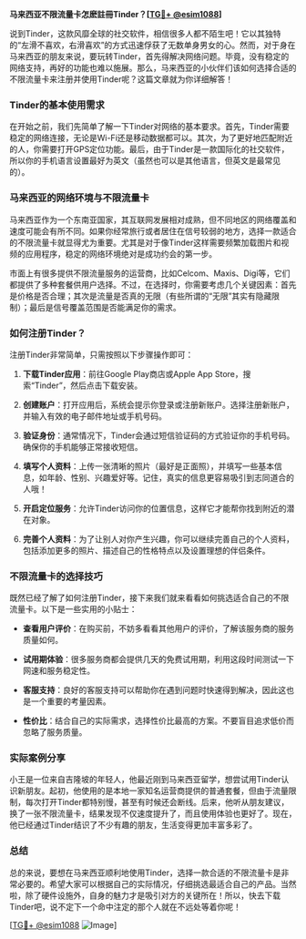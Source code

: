 **马来西亚不限流量卡怎麽註冊Tinder？[[TG💪+ @esim1088](https://t.me/s/esim1088)]**

说到Tinder，这款风靡全球的社交软件，相信很多人都不陌生吧！它以其独特的“左滑不喜欢，右滑喜欢”的方式迅速俘获了无数单身男女的心。然而，对于身在马来西亚的朋友来说，要玩转Tinder，首先得解决网络问题。毕竟，没有稳定的网络支持，再好的功能也难以施展。那么，马来西亚的小伙伴们该如何选择合适的不限流量卡来注册并使用Tinder呢？这篇文章就为你详细解答！

### Tinder的基本使用需求

在开始之前，我们先简单了解一下Tinder对网络的基本要求。首先，Tinder需要稳定的网络连接，无论是Wi-Fi还是移动数据都可以。其次，为了更好地匹配附近的人，你需要打开GPS定位功能。最后，由于Tinder是一款国际化的社交软件，所以你的手机语言设置最好为英文（虽然也可以是其他语言，但英文是最常见的）。

### 马来西亚的网络环境与不限流量卡

马来西亚作为一个东南亚国家，其互联网发展相对成熟，但不同地区的网络覆盖和速度可能会有所不同。如果你经常旅行或者居住在信号较弱的地方，选择一款适合的不限流量卡就显得尤为重要。尤其是对于像Tinder这样需要频繁加载图片和视频的应用程序，稳定的网络环境绝对是成功约会的第一步。

市面上有很多提供不限流量服务的运营商，比如Celcom、Maxis、Digi等，它们都提供了多种套餐供用户选择。不过，在选择时，你需要考虑几个关键因素：首先是价格是否合理；其次是流量是否真的无限（有些所谓的“无限”其实有隐藏限制）；最后是信号覆盖范围是否能满足你的需求。

### 如何注册Tinder？

注册Tinder非常简单，只需按照以下步骤操作即可：

1. **下载Tinder应用**：前往Google Play商店或Apple App Store，搜索“Tinder”，然后点击下载安装。
   
2. **创建账户**：打开应用后，系统会提示你登录或注册新账户。选择注册新账户，并输入有效的电子邮件地址或手机号码。

3. **验证身份**：通常情况下，Tinder会通过短信验证码的方式验证你的手机号码。确保你的手机能够正常接收短信。

4. **填写个人资料**：上传一张清晰的照片（最好是正面照），并填写一些基本信息，如年龄、性别、兴趣爱好等。记住，真实的信息更容易吸引到志同道合的人哦！

5. **开启定位服务**：允许Tinder访问你的位置信息，这样它才能帮你找到附近的潜在对象。

6. **完善个人资料**：为了让别人对你产生兴趣，你可以继续完善自己的个人资料，包括添加更多的照片、描述自己的性格特点以及设置理想的伴侣条件。

### 不限流量卡的选择技巧

既然已经了解了如何注册Tinder，接下来我们就来看看如何挑选适合自己的不限流量卡。以下是一些实用的小贴士：

- **查看用户评价**：在购买前，不妨多看看其他用户的评价，了解该服务商的服务质量如何。
  
- **试用期体验**：很多服务商都会提供几天的免费试用期，利用这段时间测试一下网速和服务稳定性。

- **客服支持**：良好的客服支持可以帮助你在遇到问题时快速得到解决，因此这也是一个重要的考量因素。

- **性价比**：结合自己的实际需求，选择性价比最高的方案。不要盲目追求低价而忽略了服务质量。

### 实际案例分享

小王是一位来自吉隆坡的年轻人，他最近刚到马来西亚留学，想尝试用Tinder认识新朋友。起初，他使用的是本地一家知名运营商提供的普通套餐，但由于流量限制，每次打开Tinder都特别慢，甚至有时候还会断线。后来，他听从朋友建议，换了一张不限流量卡，结果发现不仅速度提升了，而且使用体验也更好了。现在，他已经通过Tinder结识了不少有趣的朋友，生活变得更加丰富多彩了。

### 总结

总的来说，要想在马来西亚顺利地使用Tinder，选择一款合适的不限流量卡是非常必要的。希望大家可以根据自己的实际情况，仔细挑选最适合自己的产品。当然啦，除了硬件设施外，自身的魅力才是吸引对方的关键所在！所以，快去下载Tinder吧，说不定下一个命中注定的那个人就在不远处等着你呢！

[[TG💪+ @esim1088](https://t.me/s/esim1088) ![Image](https://i.postimg.cc/4NQfJmqS/Snipaste-2025-05-13-00-14-12.png)]